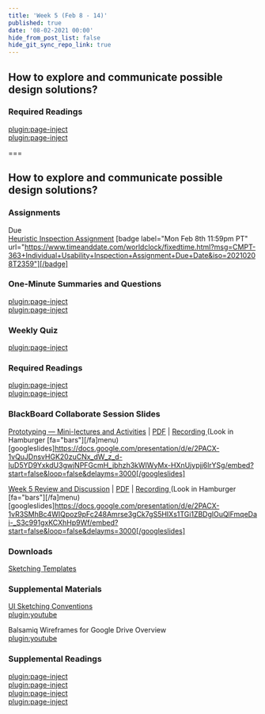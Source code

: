 ```yaml
---
title: 'Week 5 (Feb 8 - 14)'
published: true
date: '08-02-2021 00:00'
hide_from_post_list: false
hide_git_sync_repo_link: true
---
```


## How to explore and communicate possible design solutions?

### Required Readings  
[plugin:page-inject](/211/weekly-readings/week-05-1?template=partials/embedlycardlinkonly)  
[plugin:page-inject](/211/weekly-readings/week-05-2?template=partials/embedlycardlinkonly)  

===

## **How to explore and communicate possible design solutions?**

### Assignments
Due  
[Heuristic Inspection Assignment](https://canvas.sfu.ca/courses/59869/assignments/583039) [badge label="Mon Feb 8th 11:59pm PT" url="https://www.timeanddate.com/worldclock/fixedtime.html?msg=CMPT-363+Individual+Usability+Inspection+Assignment+Due+Date&iso=20210208T2359"][/badge]  

### One-Minute Summaries and Questions  
[plugin:page-inject](/211/lms-assignments/one-minute-summaries/week-05-1)  
[plugin:page-inject](/211/lms-assignments/one-minute-summaries/week-05-2)  

### Weekly Quiz
[plugin:page-inject](/211/lms-assignments/weekly-review-quizzes/week-05)  

### Required Readings  
[plugin:page-inject](/211/weekly-readings/week-05-1?template=partials/embedlycardlinkonly)  
[plugin:page-inject](/211/weekly-readings/week-05-2?template=partials/embedlycardlinkonly)  

### BlackBoard Collaborate Session Slides
[Prototyping — Mini-lectures and Activities](https://docs.google.com/presentation/d/e/2PACX-1vQuJDnsvHGK20zuCNx_dW_z_d-IuD5YD9YxkdU3gwjNPFGcmH_jbhzh3kWIWyMx-HXnUjypjj6lrYSg/pub?start=false&loop=false&delayms=3000) | [PDF](https://canvas.sfu.ca/courses/59869/files/folder/Downloads/Slides%20PDFs/Mini-Lectures%20and%20Activities/Week-05) | [Recording ](https://canvas.sfu.ca/courses/59869/external_tools/3544) (Look in Hamburger [fa="bars"][/fa]menu)
[googleslides]https://docs.google.com/presentation/d/e/2PACX-1vQuJDnsvHGK20zuCNx_dW_z_d-IuD5YD9YxkdU3gwjNPFGcmH_jbhzh3kWIWyMx-HXnUjypjj6lrYSg/embed?start=false&loop=false&delayms=3000[/googleslides]

[Week 5 Review and Discussion](https://docs.google.com/presentation/d/e/2PACX-1vR3SMhBc4WIQpoz9pFc248Amrse3gCk7gS5HIXs1TGi1ZBDglOuQlFmqeDai-_S3c991gxKCXhHp9Wf/pub?start=false&loop=false&delayms=3000) | [PDF](https://canvas.sfu.ca/courses/59869/files/folder/Downloads/Slides%20PDFs/Review%20and%20Discussion/Week-05) | [Recording ](https://canvas.sfu.ca/courses/59869/external_tools/3544) (Look in Hamburger [fa="bars"][/fa]menu)
[googleslides]https://docs.google.com/presentation/d/e/2PACX-1vR3SMhBc4WIQpoz9pFc248Amrse3gCk7gS5HIXs1TGi1ZBDglOuQlFmqeDai-_S3c991gxKCXhHp9Wf/embed?start=false&loop=false&delayms=3000[/googleslides]

### Downloads
[Sketching Templates](https://canvas.sfu.ca/courses/59869/files/folder/Downloads/Sketching%20Templates)  

### Supplemental Materials  
[UI Sketching Conventions](https://www.youtube.com/watch?v=MwidSAlbEB8)  
[plugin:youtube](https://www.youtube.com/watch?v=MwidSAlbEB8)

Balsamiq Wireframes for Google Drive Overview   
[plugin:youtube](https://www.youtube.com/watch?v=l_jJMMY_QMQ)

### Supplemental Readings  
[plugin:page-inject](/211/ux-techniques-guide/how-to-explore-and-describe-possible-design-solutions/brainstorming)  
[plugin:page-inject](/211/ux-techniques-guide/how-to-explore-and-describe-possible-design-solutions/prototyping)  
[plugin:page-inject](/211/ux-techniques-guide/how-to-explore-and-describe-possible-design-solutions/scenarios)  
[plugin:page-inject](/211/ux-techniques-guide/how-to-explore-and-describe-possible-design-solutions/storyboards)  
